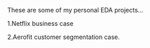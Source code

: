 These are some of my personal EDA projects...

1.Netflix business case

2.Aerofit customer segmentation case.

<!---
Avanindra19/Avanindra19 is a ✨ special ✨ repository because its `README.md` (this file) appears on your GitHub profile.
You can click the Preview link to take a look at your changes.
--->

